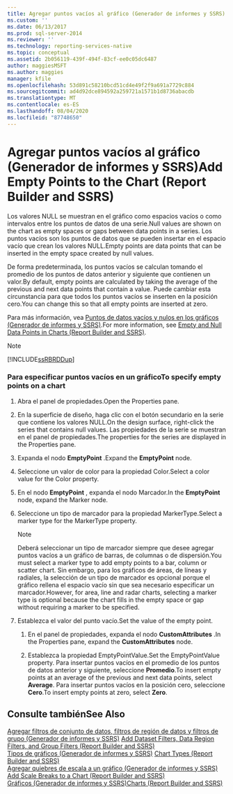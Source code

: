 ```yaml
---
title: Agregar puntos vacíos al gráfico (Generador de informes y SSRS) | Microsoft Docs
ms.custom: ''
ms.date: 06/13/2017
ms.prod: sql-server-2014
ms.reviewer: ''
ms.technology: reporting-services-native
ms.topic: conceptual
ms.assetid: 2b056119-439f-494f-83cf-ee0c05dc6487
author: maggiesMSFT
ms.author: maggies
manager: kfile
ms.openlocfilehash: 53d891c58210bcd51cd4e49f2f9a691a7729c884
ms.sourcegitcommit: ad4d92dce894592a259721a1571b1d8736abacdb
ms.translationtype: MT
ms.contentlocale: es-ES
ms.lasthandoff: 08/04/2020
ms.locfileid: "87748650"
---
```

# <a name="add-empty-points-to-the-chart-report-builder-and-ssrs"></a><span data-ttu-id="79002-102">Agregar puntos vacíos al gráfico (Generador de informes y SSRS)</span><span class="sxs-lookup"><span data-stu-id="79002-102">Add Empty Points to the Chart (Report Builder and SSRS)</span></span>
  <span data-ttu-id="79002-103">Los valores NULL se muestran en el gráfico como espacios vacíos o como intervalos entre los puntos de datos de una serie.</span><span class="sxs-lookup"><span data-stu-id="79002-103">Null values are shown on the chart as empty spaces or gaps between data points in a series.</span></span> <span data-ttu-id="79002-104">Los puntos vacíos son los puntos de datos que se pueden insertar en el espacio vacío que crean los valores NULL.</span><span class="sxs-lookup"><span data-stu-id="79002-104">Empty points are data points that can be inserted in the empty space created by null values.</span></span>  
  
 <span data-ttu-id="79002-105">De forma predeterminada, los puntos vacíos se calculan tomando el promedio de los puntos de datos anterior y siguiente que contienen un valor.</span><span class="sxs-lookup"><span data-stu-id="79002-105">By default, empty points are calculated by taking the average of the previous and next data points that contain a value.</span></span> <span data-ttu-id="79002-106">Puede cambiar esta circunstancia para que todos los puntos vacíos se inserten en la posición cero.</span><span class="sxs-lookup"><span data-stu-id="79002-106">You can change this so that all empty points are inserted at zero.</span></span>  
  
 <span data-ttu-id="79002-107">Para más información, vea [Puntos de datos vacíos y nulos en los gráficos &#40;Generador de informes y SSRS&#41;](charts-report-builder-and-ssrs.md).</span><span class="sxs-lookup"><span data-stu-id="79002-107">For more information, see [Empty and Null Data Points in Charts &#40;Report Builder and SSRS&#41;](charts-report-builder-and-ssrs.md).</span></span>  
  
> [!NOTE]  
>  [!INCLUDE[ssRBRDDup](../../includes/ssrbrddup-md.md)]  
  
### <a name="to-specify-empty-points-on-a-chart"></a><span data-ttu-id="79002-108">Para especificar puntos vacíos en un gráfico</span><span class="sxs-lookup"><span data-stu-id="79002-108">To specify empty points on a chart</span></span>  
  
1.  <span data-ttu-id="79002-109">Abra el panel de propiedades.</span><span class="sxs-lookup"><span data-stu-id="79002-109">Open the Properties pane.</span></span>  
  
2.  <span data-ttu-id="79002-110">En la superficie de diseño, haga clic con el botón secundario en la serie que contiene los valores NULL.</span><span class="sxs-lookup"><span data-stu-id="79002-110">On the design surface, right-click the series that contains null values.</span></span> <span data-ttu-id="79002-111">Las propiedades de la serie se muestran en el panel de propiedades.</span><span class="sxs-lookup"><span data-stu-id="79002-111">The properties for the series are displayed in the Properties pane.</span></span>  
  
3.  <span data-ttu-id="79002-112">Expanda el nodo **EmptyPoint** .</span><span class="sxs-lookup"><span data-stu-id="79002-112">Expand the **EmptyPoint** node.</span></span>  
  
4.  <span data-ttu-id="79002-113">Seleccione un valor de color para la propiedad Color.</span><span class="sxs-lookup"><span data-stu-id="79002-113">Select a color value for the Color property.</span></span>  
  
5.  <span data-ttu-id="79002-114">En el nodo **EmptyPoint** , expanda el nodo Marcador.</span><span class="sxs-lookup"><span data-stu-id="79002-114">In the **EmptyPoint** node, expand the Marker node.</span></span>  
  
6.  <span data-ttu-id="79002-115">Seleccione un tipo de marcador para la propiedad MarkerType.</span><span class="sxs-lookup"><span data-stu-id="79002-115">Select a marker type for the MarkerType property.</span></span>  
  
    > [!NOTE]  
    >  <span data-ttu-id="79002-116">Deberá seleccionar un tipo de marcador siempre que desee agregar puntos vacíos a un gráfico de barras, de columnas o de dispersión.</span><span class="sxs-lookup"><span data-stu-id="79002-116">You must select a marker type to add empty points to a bar, column or scatter chart.</span></span> <span data-ttu-id="79002-117">Sin embargo, para los gráficos de áreas, de líneas y radiales, la selección de un tipo de marcador es opcional porque el gráfico rellena el espacio vacío sin que sea necesario especificar un marcador.</span><span class="sxs-lookup"><span data-stu-id="79002-117">However, for area, line and radar charts, selecting a marker type is optional because the chart fills in the empty space or gap without requiring a marker to be specified.</span></span>  
  
7.  <span data-ttu-id="79002-118">Establezca el valor del punto vacío.</span><span class="sxs-lookup"><span data-stu-id="79002-118">Set the value of the empty point.</span></span>  
  
    1.  <span data-ttu-id="79002-119">En el panel de propiedades, expanda el nodo **CustomAttributes** .</span><span class="sxs-lookup"><span data-stu-id="79002-119">In the Properties pane, expand the **CustomAttributes** node.</span></span>  
  
    2.  <span data-ttu-id="79002-120">Establezca la propiedad EmptyPointValue.</span><span class="sxs-lookup"><span data-stu-id="79002-120">Set the EmptyPointValue property.</span></span> <span data-ttu-id="79002-121">Para insertar puntos vacíos en el promedio de los puntos de datos anterior y siguiente, seleccione **Promedio**.</span><span class="sxs-lookup"><span data-stu-id="79002-121">To insert empty points at an average of the previous and next data points, select **Average**.</span></span> <span data-ttu-id="79002-122">Para insertar puntos vacíos en la posición cero, seleccione **Cero**.</span><span class="sxs-lookup"><span data-stu-id="79002-122">To insert empty points at zero, select **Zero**.</span></span>  
  
## <a name="see-also"></a><span data-ttu-id="79002-123">Consulte también</span><span class="sxs-lookup"><span data-stu-id="79002-123">See Also</span></span>  
 <span data-ttu-id="79002-124">[Agregar filtros de conjunto de datos, filtros de región de datos y filtros de grupo &#40;Generador de informes y SSRS&#41;](add-dataset-filters-data-region-filters-and-group-filters.md) </span><span class="sxs-lookup"><span data-stu-id="79002-124">[Add Dataset Filters, Data Region Filters, and Group Filters &#40;Report Builder and SSRS&#41;](add-dataset-filters-data-region-filters-and-group-filters.md) </span></span>  
 <span data-ttu-id="79002-125">[Tipos de gráficos &#40;Generador de informes y SSRS&#41;](chart-types-report-builder-and-ssrs.md) </span><span class="sxs-lookup"><span data-stu-id="79002-125">[Chart Types &#40;Report Builder and SSRS&#41;](chart-types-report-builder-and-ssrs.md) </span></span>  
 <span data-ttu-id="79002-126">[Agregar quiebres de escala a un gráfico &#40;Generador de informes y SSRS&#41;](add-scale-breaks-to-a-chart-report-builder-and-ssrs.md) </span><span class="sxs-lookup"><span data-stu-id="79002-126">[Add Scale Breaks to a Chart &#40;Report Builder and SSRS&#41;](add-scale-breaks-to-a-chart-report-builder-and-ssrs.md) </span></span>  
 [<span data-ttu-id="79002-127">Gráficos &#40;Generador de informes y SSRS&#41;</span><span class="sxs-lookup"><span data-stu-id="79002-127">Charts &#40;Report Builder and SSRS&#41;</span></span>](charts-report-builder-and-ssrs.md)  
  
  
